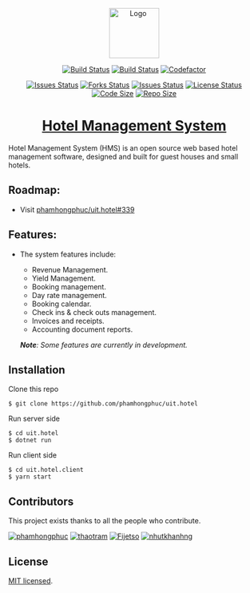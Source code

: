 <p align="center">
  <a href="https://github.com/phamhongphuc/uit.hotel" target="_blank" rel="noopener noreferrer">
    <img width="100" src="https://raw.githubusercontent.com/phamhongphuc/uit.hotel/master/logo.png" alt="Logo">
  </a>
</p>

<p align="center">
  <a href="https://travis-ci.com/phamhongphuc/uit.hotel"><img src="https://travis-ci.com/phamhongphuc/uit.hotel.svg?branch=dev" alt="Build Status"></a>
  <a href="https://dev.azure.com/uit-team/hotel/_build"><img src="https://dev.azure.com/uit-team/hotel/_apis/build/status/Azure%20Devops%20Hotel?branchName=dev" alt="Build Status"></a>
  <a href="https://www.codefactor.io/repository/github/phamhongphuc/uit.hotel"><img src="https://www.codefactor.io/repository/github/phamhongphuc/uit.hotel/badge" alt="Codefactor"></a>
</p>
<p align="center">
  <a href="https://github.com/phamhongphuc/uit.hotel/issues"><img src="https://img.shields.io/github/issues/phamhongphuc/uit.hotel.svg" alt="Issues Status"></a>
  <a href="https://github.com/phamhongphuc/uit.hotel/network/members"><img src="https://img.shields.io/github/forks/phamhongphuc/uit.hotel.svg" alt="Forks Status"></a>
  <a href="https://github.com/phamhongphuc/uit.hotel/stargazers"><img src="https://img.shields.io/github/stars/phamhongphuc/uit.hotel.svg" alt="Issues Status"></a>
  <a href="https://github.com/phamhongphuc/uit.hotel/blob/master/LICENSE"><img src="https://img.shields.io/github/license/phamhongphuc/uit.hotel.svg" alt="License Status"></a>
  <a href="https://github.com/phamhongphuc/uit.hotel/releases"><img src="https://img.shields.io/github/languages/code-size/phamhongphuc/uit.hotel.svg" alt="Code Size"></a>
  <a href="https://github.com/phamhongphuc/uit.hotel/releases"><img src="https://img.shields.io/github/repo-size/phamhongphuc/uit.hotel.svg" alt="Repo Size"></a>

  <h1 align="center"><a href="https://github.com/phamhongphuc/uit.hotel">Hotel Management System</a></h1>
</p>

Hotel Management System (HMS) is an open source web based hotel management software, designed and built for guest houses and small hotels.

## Roadmap: 
- Visit [phamhongphuc/uit.hotel#339](https://github.com/phamhongphuc/uit.hotel/issues/339)

## Features:

-   The system features include:

    -   Revenue Management.
    -   Yield Management.
    -   Booking management.
    -   Day rate management.
    -   Booking calendar.
    -   Check ins & check outs management.
    -   Invoices and receipts.
    -   Accounting document reports.

    _**Note**: Some features are currently in development._

## Installation

Clone this repo

```
$ git clone https://github.com/phamhongphuc/uit.hotel
```

Run server side

```
$ cd uit.hotel
$ dotnet run
```

Run client side

```
$ cd uit.hotel.client
$ yarn start
```

## Contributors

This project exists thanks to all the people who contribute.

<p>
  <a href="https://github.com/phamhongphuc"><img src="https://github.com/phamhongphuc.png?size=40" alt="phamhongphuc"></a>
  <a href="https://github.com/thaotram"><img src="https://github.com/thaotram.png?size=40" alt="thaotram"></a>
  <a href="https://github.com/Fijetso"><img src="https://github.com/Fijetso.png?size=40" alt="Fijetso"></a>
  <a href="https://github.com/nhutkhanhng"><img src="https://github.com/nhutkhanhng.png?size=40" alt="nhutkhanhng"></a>
</p>

## License

[MIT licensed](./LICENSE).
